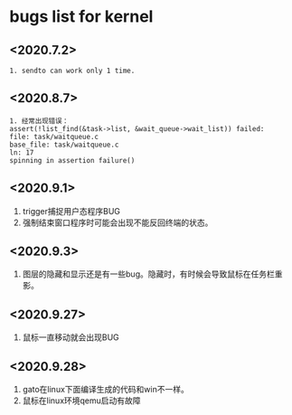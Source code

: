 # bugs list for kernel 

## <2020.7.2>
```
1. sendto can work only 1 time.

```
## <2020.8.7>
```
1. 经常出现错误：
assert(!list_find(&task->list, &wait_queue->wait_list)) failed:
file: task/waitqueue.c
base_file: task/waitqueue.c
ln: 17
spinning in assertion failure()

```

## <2020.9.1>
1. trigger捕捉用户态程序BUG
2. 强制结束窗口程序时可能会出现不能反回终端的状态。

## <2020.9.3>
1. 图层的隐藏和显示还是有一些bug。隐藏时，有时候会导致鼠标在任务栏重影。

## <2020.9.27>
1. 鼠标一直移动就会出现BUG

## <2020.9.28>
1. gato在linux下面编译生成的代码和win不一样。
2. 鼠标在linux环境qemu启动有故障

